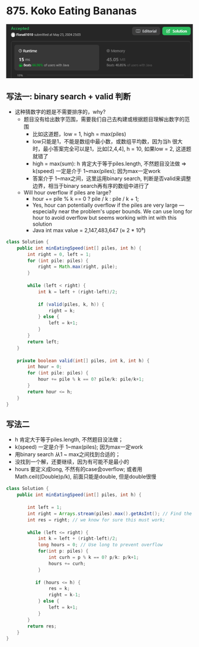 # 875. Koko Eating Bananas

![alt text](image-3.png)

## 写法一: binary search + valid 判断

- 这种猜数字的题是不需要排序的，why?
    - 题目没有给出数字范围，需要我们自己去构建或根据题目理解出数字的范围
        - 比如这道题，low = 1, high = max(piles)
        - low只能是1，不能是数组中最小数，或数组平均数，因为当h 很大时，最小答案完全可以是1，比如[2,4,4], h = 10, 如果low = 2, 这道题就错了
        -  high = max(sum): h 肯定大于等于piles.length, 不然题目没法做 => k(speed) 一定是介于 1~max(piles); 因为max一定work
        - 答案介于 1~max之间，这里运用binary search, 判断是否valid来调整边界，相当于binary search再有序的数组中进行了
    - Will hour overflow if piles are large?
        - hour += pile % k == 0 ? pile / k : pile / k + 1;
        - Yes, hour can potentially overflow if the piles are very large — especially near the problem's upper bounds. We can use long for hour to avoid overflow but seems working with int with this solution
        - Java int max value = 2,147,483,647 (≈ 2 * 10⁹)
```java
class Solution {
    public int minEatingSpeed(int[] piles, int h) {
        int right = 0, left = 1;
        for (int pile: piles) {
            right = Math.max(right, pile);
        }
        
        while (left < right) {
            int k = left + (right-left)/2;

            if (valid(piles, k, h)) {
                right = k;
            } else {
                left = k+1;
            }
        } 
        return left;
    }

    private boolean valid(int[] piles, int k, int h) {
        int hour = 0;
        for (int pile: piles) {
            hour += pile % k == 0? pile/k: pile/k+1;
        }
        return hour <= h;
    }
}
```

## 写法二
- h 肯定大于等于piles.length, 不然题目没法做；
- k(speed) 一定是介于 1~max(piles); 因为max一定work
- 用binary search 从1 ~ max之间找到合适的；
- 没找到一个解，还要继续，因为有可能不是最小的
- hours 要定义成long, 不然有的case会overflow; 或者用Math.ceil((Double)p/k), 前面只能是double, 但是double很慢

```java
class Solution {
    public int minEatingSpeed(int[] piles, int h) {
        
        int left = 1;
        int right = Arrays.stream(piles).max().getAsInt(); // Find the max value in piles
        int res = right; // we know for sure this must work;

        while (left <= right) {
            int k = left + (right-left)/2;
            long hours = 0; // Use long to prevent overflow
            for(int p: piles) {
                int curh = p % k == 0? p/k: p/k+1;
                hours += curh; 
            }

           if (hours <= h) {
                res = k;
                right = k-1;
            } else {
                left = k+1;
            }
        }
        return res;
    }
}

```
